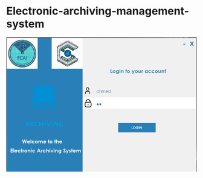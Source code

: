 # Electronic-archiving-management-system


![Login page](https://github.com/ahmed812003/Electronic-archiving-management-system/blob/main/Electronic%20archiving/Resources/login%20.jpg)
